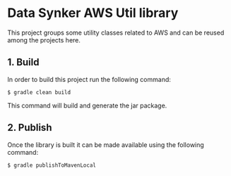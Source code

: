 # Data Synker AWS Util library

This project groups some utility classes related to AWS and can be reused among the projects here.

## 1. Build
In order to build this project run the following command:
    
    $ gradle clean build

This command will build and generate the jar package.

## 2. Publish

Once the library is built it can be made available using the following command:

```
$ gradle publishToMavenLocal
```